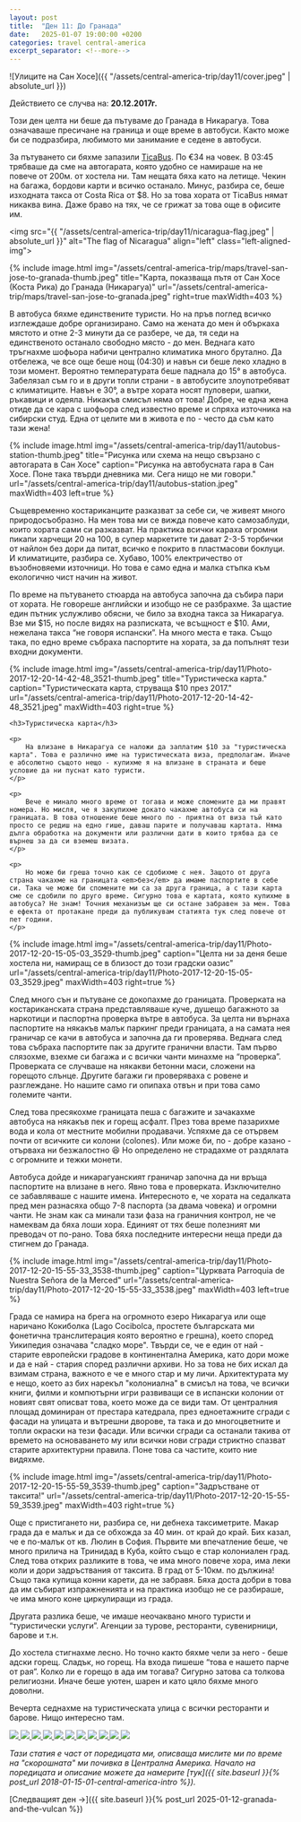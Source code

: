 ```yaml
---
layout: post
title:  "Ден 11: До Гранада"
date:   2025-01-07 19:00:00 +0200
categories: travel central-america
excerpt_separator: <!--more-->
---
```


![Улиците на Сан Хосе]({{ "/assets/central-america-trip/day11/cover.jpeg" | absolute_url }})

Действието се случва на: **20.12.2017г.**

Този ден целта ни беше да пътуваме до Гранада в Никарагуа. Това означаваше пресичане на граница и още време в автобуси. Както може би се подразбира, любимото ми занимание е седене в автобуси.

За пътуването си бяхме запазили [TicaBus](https://ticabus.com/). По €34 на човек. В 03:45 трябваше да сме на автогарата, която удобно се намираше на не повече от 200м. от хостела ни. Там нещата бяха като на летище. Чекин на багажа, бордови карти и всичко останало. Минус, разбира се, беше изходната такса от Costa Rica от $8. Но за това хората от TicaBus нямат никаква вина. Даже браво на тях, че се грижат за това още в офисите им.

<!--more-->

<img src="{{ "/assets/central-america-trip/day11/nicaragua-flag.jpeg" | absolute_url }}" alt="The flag of Nicaragua" align="left" class="left-aligned-img">

{% include image.html
            img="/assets/central-america-trip/maps/travel-san-jose-to-granada-thumb.jpeg"
            title="Карта, показваща пътя от Сан Хосе (Коста Рика) до Гранада (Никарагуа)"
            url="/assets/central-america-trip/maps/travel-san-jose-to-granada.jpeg"
            right=true
            maxWidth=403 %}

В автобуса бяхме единствените туристи. Но на пръв поглед всичко изглеждаше добре организирано. Само на жената до мен ѝ объркаха мястото и отне 2-3 минути да се разбере, че да, тя седи на единственото останало свободно място - до мен.
Веднага като тръгнахме шофьора набичи централно климатика много брутално. Да отбележа, че все още беше нощ (04:30) и навън си беше леко хладно в този момент. Вероятно температурата беше паднала до 15° в автобуса. Забелязал съм го и в други топли страни - в автобусите злоупотребяват с климатиците. Навън е 30°, а вътре хората носят пуловери, шапки, ръкавици и одеяла. Никакъв смисъл няма от това! Добре, че една жена отиде да се кара с шофьора след известно време и спряха източника на сибирски студ. Една от целите ми в живота е по - често да съм като тази жена!

{% include image.html
            img="/assets/central-america-trip/day11/autobus-station-thumb.jpeg"
            title="Рисунка или схема на нещо свързано с автогарата в Сан Хосе"
            caption="Рисунка на автобусната гара в Сан Хосе. Поне така твърди дневника ми. Сега нищо не ми говори."
            url="/assets/central-america-trip/day11/autobus-station.jpeg"
            maxWidth=403
            left=true %}

Същевременно костариканците разказват за себе си, че живеят много природосъобразно. На мен това ми се вижда повече като самозаблуди, които хората сами си разказват. На практика всички караха огромни пикапи харчещи 20 на 100, в супер маркетите ти дават 2-3-5 торбички от найлон без дори да питат, всичко е покрито в пластмасови боклуци. И климатиците, разбира се. Хубаво, 100% електричество от възобновяеми източници. Но това е само една и малка стъпка към екологично чист начин на живот.

По време на пътуването стюарда на автобуса започна да събира пари от хората. Не говореше английски и изобщо не се разбрахме. За щастие един пътник услужливо обясни, че било за входна такса за Никарагуа. Взе ми $15, но после видях на разписката, че всъщност е $10. Ами, нежелана такса “не говоря испански”. На много места е така. Също така, по едно време събраха паспортите на хората, за да попълнят тези входни документи.

<div class="bluebox">
    {% include image.html
        img="/assets/central-america-trip/day11/Photo-2017-12-20-14-42-48_3521-thumb.jpeg"
        title="Туристическа карта."
        caption="Туристическата карта, струваща $10 през 2017."
        url="/assets/central-america-trip/day11/Photo-2017-12-20-14-42-48_3521.jpeg"
        maxWidth=403
        right=true %}

    <h3>Туристическа карта</h3>

    <p>
        На влизане в Никарагуа се наложи да заплатим $10 за "туристическа карта". Това е различно име на туристическата виза, предполагам. Иначе е абсолютно същото нещо - купихме я на влизане в страната и беше условие да ни пуснат като туристи.
    </p>

    <p>
        Вече е минало много време от тогава и може спомените да ми правят номера. Но мисля, че я закупихме докато чакахме автобуса си на границата. В това отношение беше много по - приятна от виза тъй като просто се редиш на едно гише, даваш парите и получаваш картата. Няма дълга обработка на документи или различни дати в които трябва да се върнеш за да си вземеш визата.
    </p>

    <p>
        Но може би греша точно как се сдобихме с нея. Защото от друга страна чакахме на границата <em>без</em> да имаме паспортите в себе си. Така че може би спомените ми са за друга граница, а с тази карта сме се сдобили по друго време. Сигурно това е картата, която купихме в автобуса? Не знам! Точния механизъм ще си остане забравен за мен. Това е ефекта от протакане преди да публикувам статията тук след повече от пет години.
    </p>
</div>

{% include image.html
            img="/assets/central-america-trip/day11/Photo-2017-12-20-15-05-03_3529-thumb.jpeg"
            caption="Целта ни за деня беше хостела ни, намиращ се в близост до този градски оазис"
            url="/assets/central-america-trip/day11/Photo-2017-12-20-15-05-03_3529.jpeg"
            maxWidth=403
            right=true %}

След много сън и пътуване се докопахме до границата. Проверката на костариканската страна представляваше куче, душещо багажното за наркотици и паспортна проверка вътре в автобуса. За целта ни върнаха паспортите на някакъв малък паркинг преди границата, а на самата нея граничар се качи в автобуса и започна да ги проверява. Веднага след това събраха паспортите пак за другите гранични власти. Там първо слязохме, взехме си багажа и с всички чанти минахме на “проверка”. Проверката се случваше на някакви бетонни маси, сложени на горещото слънце. Другите багажи ги проверяваха с ровене и разглеждане. Но нашите само ги опипаха отвън и при това само големите чанти.

След това пресякохме границата пеша с багажите и зачакахме автобуса на някакъв пек и горещ асфалт. През това време пазарихме вода и кола от местните мобилни продавачи. Успяхме да се отървем почти от всичките си колони (colones). Или може би, по - добре казано - отърваха ни безжалостно 😆 Но определено не страдахме от раздялата с огромните и тежки монети.

Автобуса дойде и никарагуанският граничар започна да ни връща паспортите на влизане в него. Явно това е проверката. Изключително се забавляваше с нашите имена. Интересното е, че хората на седалката пред мен разнасяха общо 7-8 паспорта (за двама човека) и огромни чанти. Не знам как са минали тази фаза на граничния контрол, не че намеквам да бяха лоши хора. Единият от тях беше полезният ми преводач от по-рано. Това бяха последните интересни неща преди да стигнем до Гранада.

{% include image.html
            img="/assets/central-america-trip/day11/Photo-2017-12-20-15-55-33_3538-thumb.jpeg"
            caption="Цурквата Parroquia de Nuestra Señora de la Merced"
            url="/assets/central-america-trip/day11/Photo-2017-12-20-15-55-33_3538.jpeg"
            maxWidth=403
            left=true %}

Града се намира на брега на огромното езеро Никарагуа или още наричано Кокиболка (Lago Cocibolca, простете българската ми фонетична транслитерация която вероятно е грешна), което според Уикипедия означава "сладко море". Твърди се, че е един от най - старите европейски градове в континентална Америка, като дори може и да е най - стария според различни архиви. Но за това не бих искал да взимам страна, важното е че е много стар и му личи. Архитектурата му е нещо, което аз бих нарекъл "колониална" в смисъл на това, че всички книги, филми и компютърни игри развиващи се в испански колонии от новият свят описват това, което може да се види там. От централния площад доминиран от престара катедрала, през едноетажните сгради с фасади на улицата и вътрешни дворове, та така и до многоцветните и топли окраски на тези фасади. Или всички сгради са останали такива от времето на основаването му или всички нови сгради стриктно спазват старите архитектурни правила. Поне това са частите, които ние видяхме.

{% include image.html
            img="/assets/central-america-trip/day11/Photo-2017-12-20-15-55-59_3539-thumb.jpeg"
            caption="Задръстване от таксита!"
            url="/assets/central-america-trip/day11/Photo-2017-12-20-15-55-59_3539.jpeg"
            maxWidth=403
            right=true %}

Още с пристигането ни, разбира се, ни дебнеха таксиметрите. Макар града да е малък и да се обхожда за 40 мин. от край до край. Бих казал, че е по-малък от кв. Люлин в София. Първите ми впечатление беше, че много прилича на Тринидад в Куба, който също е стар колониален град. След това открих разликите в това, че има много повече хора, има леки коли и дори задръствания от таксита. В град от 5-10км. по дължина! Също така купища конни карети, да не забравя. Бяха доста добри в това да им събират изпражненията и на практика изобщо не се разбираше, че има много коне циркулиращи из града.

Другата разлика беше, че имаше неочаквано много туристи и “туристически услуги”. Агенции за турове, ресторанти, сувенирници, барове и т.н.

До хостела стигнахме лесно. Но точно както бяхме чели за него - беше адски горещ. Сладък, но горещ. На входа пишеше “това е нашето парче от рая”. Колко ли е горещо в ада им тогава? Сигурно затова са толкова религиозни. Иначе беше уютен, шарен и като цяло бяхме много доволни.

Вечерта седнахме на туристическата улица с всички ресторанти и барове. Нищо интересно там.

<div class="gallery-tiles">
    <a href="/assets/central-america-trip/day11/Photo-2017-12-20-14-31-44_3518.jpeg"
        title="Домакина ни!">
        <img src="/assets/central-america-trip/day11/Photo-2017-12-20-14-31-44_3518-thumb.jpeg">
    </a>
    <a href="/assets/central-america-trip/day11/Photo-2017-12-20-14-55-18_3523.jpeg"
        title="Централен Парк в Гранада, където имаше и много търговия.">
        <img src="/assets/central-america-trip/day11/Photo-2017-12-20-14-55-18_3523-thumb.jpeg">
    </a>
    <a href="/assets/central-america-trip/day11/Photo-2017-12-20-14-59-15_3524.jpeg"
        title="Детайл от инериора на катедралата Inmaculada Concepción de María">
        <img src="/assets/central-america-trip/day11/Photo-2017-12-20-14-59-15_3524-thumb.jpeg">
    </a>
    <a href="/assets/central-america-trip/day11/Photo-2017-12-20-15-49-06_3530.jpeg"
        title="Типична улица в града.">
        <img src="/assets/central-america-trip/day11/Photo-2017-12-20-15-49-06_3530-thumb.jpeg">
    </a>
    <a href="/assets/central-america-trip/day11/Photo-2017-12-20-15-52-29_3532.jpeg"
        title="Друг ъгъл на Parroquia de Nuestra Señora de la Merced">
        <img src="/assets/central-america-trip/day11/Photo-2017-12-20-15-52-29_3532-thumb.jpeg">
    </a>
    <a href="/assets/central-america-trip/day11/Photo-2017-12-20-16-03-01_3540.jpeg"
        title="Друг ъгъл на търговията на Централен Парк.">
        <img src="/assets/central-america-trip/day11/Photo-2017-12-20-16-03-01_3540-thumb.jpeg">
    </a>
    <a href="/assets/central-america-trip/day11/Photo-2017-12-20-16-16-35_3543.jpeg"
        title="Иглолистно дърво! По същия начин по който бихме засадили палма в България.">
        <img src="/assets/central-america-trip/day11/Photo-2017-12-20-16-16-35_3543-thumb.jpeg">
    </a>
    <a href="/assets/central-america-trip/day11/Photo-2017-12-20-16-37-25_3545.jpeg"
        title="Подготовка за вечерната миграция на туристите към баровете">
        <img src="/assets/central-america-trip/day11/Photo-2017-12-20-16-37-25_3545-thumb.jpeg">
    </a>
    <a href="/assets/central-america-trip/day11/Photo-2017-12-20-18-15-57_3547.jpeg"
        title="Миграцията беше малко вяла тази вечер">
        <img src="/assets/central-america-trip/day11/Photo-2017-12-20-18-15-57_3547-thumb.jpeg">
    </a>
    <a href="/assets/central-america-trip/day11/Photo-2017-12-20-18-18-45_3548.jpeg"
        title="Ха!">
        <img src="/assets/central-america-trip/day11/Photo-2017-12-20-18-18-45_3548-thumb.jpeg">
    </a>
    <a href="/assets/central-america-trip/day11/Photo-2017-12-20-18-21-04_3550.jpeg"
        title="И ако не ви е омръзнала вече - нощен вариант на Inmaculada Concepción de María">
        <img src="/assets/central-america-trip/day11/Photo-2017-12-20-18-21-04_3550-thumb.jpeg">
    </a>
</div>

_Тази статия е част от поредицата ми, описваща мислите ми по време на "скорошната" ми почивка в Централна Америка. Начало на поредицата и описание можете да намерите [тук]({{ site.baseurl }}{% post_url 2018-01-15-01-central-america-intro %})._

[Следващият ден ->]({{ site.baseurl }}{% post_url 2025-01-12-granada-and-the-vulcan %})
